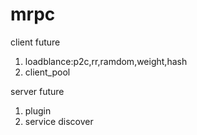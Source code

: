 # mrpc
client future
1. loadblance:p2c,rr,ramdom,weight,hash
2. client_pool

server future
1. plugin
2. service discover
